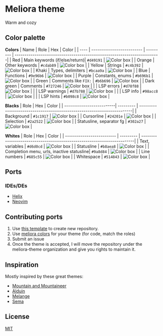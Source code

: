 # Meliora theme
Warm and cozy

## Color palette
**Colors**
| Name        | Role                          | Hex       | Color                                                                     |
| ----        | --------------------------    | --------- | --------------------------------------------------------------------------|
| Red         | Main keywords (if/else/return)| `#d49191` | ![Color box](https://via.placeholder.com/24/d49191/d49191.png)            |
| Orange      | Other keywords                | `#cdab89` | ![Color box](https://via.placeholder.com/24/cdab89/cdab89.png)            |
| Yellow      | Strings                       | `#c4b392` | ![Color box](https://via.placeholder.com/24/c4b392/c4b392.png)            |
| Khaki       | Types, delimiters             | `#bcaa9a` | ![Color box](https://via.placeholder.com/24/bcaa9a/bcaa9a.png)            |
| Blue        | Functions                     | `#9e96b6` | ![Color box](https://via.placeholder.com/24/9e96b6/9e96b6.png)            |
| Purple      | Constants, enums              | `#b696b1` | ![Color box](https://via.placeholder.com/24/b696b1/b696b1.png)            |
| Green       | Comments like `FIX:`          | `#b6b696` | ![Color box](https://via.placeholder.com/24/b6b696/b6b696.png)            |
| Dark green  | Comments                      | `#727246` | ![Color box](https://via.placeholder.com/24/727246/727246.png)            |
|             | LSP errors                    | `#d78f88` | ![Color box](https://via.placeholder.com/24/d78f88/d78f88.png)            |
|             | LSP warnings                  | `#d7b788` | ![Color box](https://via.placeholder.com/24/d7b788/d7b788.png)            |
|             | LSP info                      | `#98acc8` | ![Color box](https://via.placeholder.com/24/98acc8/98acc8.png)            |
|             | LSP hints                     | `#b098c8` | ![Color box](https://via.placeholder.com/24/b098c8/b098c8.png)            |

**Blacks**
| Role                      | Hex       | Color                                                                     |
| --------------------------| --------- | --------------------------------------------------------------------------|
| Background                | `#1c1917` | ![Color box](https://via.placeholder.com/24/1c1917/1c1917.png)            |
| Cursorline                | `#24201e` | ![Color box](https://via.placeholder.com/24/24201e/24201e.png)            |
| Selection                 | `#2a2522` | ![Color box](https://via.placeholder.com/24/2a2522/2a2522.png)            |
| Statusline, separator fg  | `#302a27` | ![Color box](https://via.placeholder.com/24/302a27/302a27.png)            |

**Whites**
| Role                                      | Hex       | Color                                                                     |
| --------------------------                | --------- | --------------------------------------------------------------------------|
| Text, variables                           | `#d6d0cd` | ![Color box](https://via.placeholder.com/24/d6d0cd/d6d0cd.png)            |
| Statusline                                | `#b8aea8` | ![Color box](https://via.placeholder.com/24/b8aea8/b8aea8.png)            |
| Completion menu, urls, inactive statusline| `#9a8d84` | ![Color box](https://via.placeholder.com/24/9a8d84/9a8d84.png)            |
| Line numbers                              | `#685c55` | ![Color box](https://via.placeholder.com/24/685c55/685c55.png)            |
| Whitespace                                | `#514843` | ![Color box](https://via.placeholder.com/24/514843/514843.png)            |


## Ports
### IDEs/DEs
- [Helix](https://github.com/helix-editor/helix/wiki/Themes#meliora)
- [Neovim](https://github.com/meliora-theme/neovim)

## Contributing ports
1. Use [this template](https://github.com/meliora-theme/template) to create new repository.
2. Use [meliora colors](https://github.com/meliora-theme/theme#color-palette) for your theme (for code, match the roles)
3. Submit an issue
4. Once the theme is accepted, I will move the repository under the meliora-theme organization and give you rights to maintain it.

## Inspiration
Mostly inspired by these great themes:
- [Mountain and Mountaineer](https://github.com/mountain-theme/mountain)
- [Alduin](https://github.com/alessandroyorba/alduin)
- [Melange](https://github.com/savq/melange)
- [Sema](https://github.com/arzg/sema)

## License
[MIT](https://github.com/meliora-theme/theme/blob/main/LICENSE)

